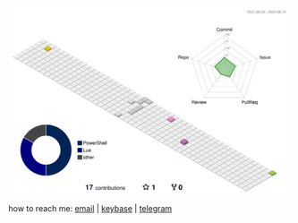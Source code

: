 ![](./profile-3d-contrib/profile-season-animate.svg)

how to reach me: [email](mailto:hi@mxarcher.com) | [keybase](https://keybase.io/mxarcherlee) | [telegram](https://t.me/mxarcher)
